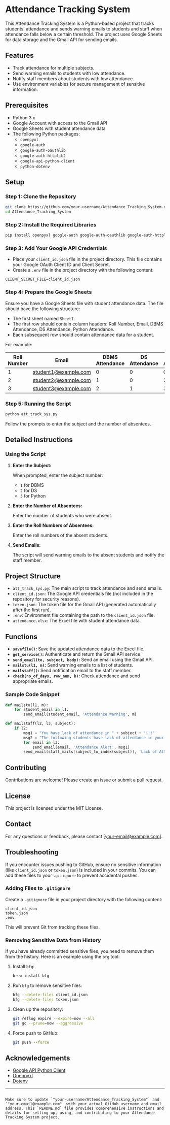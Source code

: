 # Attendance Tracking System

This Attendance Tracking System is a Python-based project that tracks students' attendance and sends warning emails to students and staff when attendance falls below a certain threshold. The project uses Google Sheets for data storage and the Gmail API for sending emails.

## Features

- Track attendance for multiple subjects.
- Send warning emails to students with low attendance.
- Notify staff members about students with low attendance.
- Use environment variables for secure management of sensitive information.

## Prerequisites

- Python 3.x
- Google Account with access to the Gmail API
- Google Sheets with student attendance data
- The following Python packages:
  - `openpyxl`
  - `google-auth`
  - `google-auth-oauthlib`
  - `google-auth-httplib2`
  - `google-api-python-client`
  - `python-dotenv`

## Setup

### Step 1: Clone the Repository

```sh
git clone https://github.com/your-username/Attendance_Tracking_System.git
cd Attendance_Tracking_System
```

### Step 2: Install the Required Libraries

```sh
pip install openpyxl google-auth google-auth-oauthlib google-auth-httplib2 google-api-python-client python-dotenv
```

### Step 3: Add Your Google API Credentials

- Place your `client_id.json` file in the project directory. This file contains your Google OAuth Client ID and Client Secret.
- Create a `.env` file in the project directory with the following content:

```env
CLIENT_SECRET_FILE=client_id.json
```

### Step 4: Prepare the Google Sheets

Ensure you have a Google Sheets file with student attendance data. The file should have the following structure:

- The first sheet named `Sheet1`.
- The first row should contain column headers: Roll Number, Email, DBMS Attendance, DS Attendance, Python Attendance.
- Each subsequent row should contain attendance data for a student.

For example:

| Roll Number | Email                | DBMS Attendance | DS Attendance | Python Attendance |
|-------------|----------------------|-----------------|---------------|-------------------|
| 1           | student1@example.com | 0               | 0             | 0                 |
| 2           | student2@example.com | 1               | 0             | 2                 |
| 3           | student3@example.com | 2               | 1             | 3                 |

### Step 5: Running the Script

```sh
python att_track_sys.py
```

Follow the prompts to enter the subject and the number of absentees.

## Detailed Instructions

### Using the Script

1. **Enter the Subject:**

   When prompted, enter the subject number:
   - `1` for DBMS
   - `2` for DS
   - `3` for Python

2. **Enter the Number of Absentees:**

   Enter the number of students who were absent.

3. **Enter the Roll Numbers of Absentees:**

   Enter the roll numbers of the absent students.

4. **Send Emails:**

   The script will send warning emails to the absent students and notify the staff member.

## Project Structure

- `att_track_sys.py`: The main script to track attendance and send emails.
- `client_id.json`: The Google API credentials file (not included in the repository for security reasons).
- `token.json`: The token file for the Gmail API (generated automatically after the first run).
- `.env`: Environment file containing the path to the `client_id.json` file.
- `attendance.xlsx`: The Excel file with student attendance data.

## Functions

- **`savefile()`:** Save the updated attendance data to the Excel file.
- **`get_service()`:** Authenticate and return the Gmail API service.
- **`send_email(to, subject, body)`:** Send an email using the Gmail API.
- **`mailstu(l1, m)`:** Send warning emails to a list of students.
- **`mailstaff()`:** Send notification email to the staff member.
- **`check(no_of_days, row_num, b)`:** Check attendance and send appropriate emails.

### Sample Code Snippet

```python
def mailstu(l1, m):
    for student_email in l1:
        send_email(student_email, 'Attendance Warning', m)

def mailstaff(l2, l3, subject):
    if l2:
        msg1 = "You have lack of attendance in " + subject + "!!!"
        msg2 = "The following students have lack of attendance in your subject: " + l2
        for email in l3:
            send_email(email, 'Attendance Alert', msg1)
        send_email(staff_mails[subject_to_index(subject)], 'Lack of Attendance Report', msg2)
```

## Contributing

Contributions are welcome! Please create an issue or submit a pull request.

## License

This project is licensed under the MIT License.

## Contact

For any questions or feedback, please contact [your-email@example.com].

## Troubleshooting

If you encounter issues pushing to GitHub, ensure no sensitive information (like `client_id.json` or `token.json`) is included in your commits. You can add these files to your `.gitignore` to prevent accidental pushes.

### Adding Files to `.gitignore`

Create a `.gitignore` file in your project directory with the following content:

```plaintext
client_id.json
token.json
.env
```

This will prevent Git from tracking these files.

### Removing Sensitive Data from History

If you have already committed sensitive files, you need to remove them from the history. Here is an example using the `bfg` tool:

1. Install `bfg`:

   ```sh
   brew install bfg
   ```

2. Run `bfg` to remove sensitive files:

   ```sh
   bfg --delete-files client_id.json
   bfg --delete-files token.json
   ```

3. Clean up the repository:

   ```sh
   git reflog expire --expire=now --all
   git gc --prune=now --aggressive
   ```

4. Force push to GitHub:

   ```sh
   git push --force
   ```

## Acknowledgements

- [Google API Python Client](https://github.com/googleapis/google-api-python-client)
- [Openpyxl](https://openpyxl.readthedocs.io/en/stable/)
- [Dotenv](https://pypi.org/project/python-dotenv/)

---
```

Make sure to update `"your-username/Attendance_Tracking_System"` and `"your-email@example.com"` with your actual GitHub username and email address. This `README.md` file provides comprehensive instructions and details for setting up, using, and contributing to your Attendance Tracking System project.
